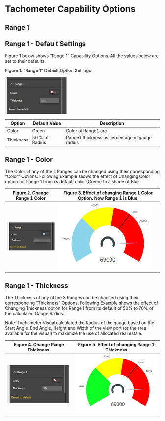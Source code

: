 ﻿
# Tachometer Capability Options

## Range 1

## Range 1 - Default Settings
Figure 1 below shows “Range 1” Capability Options. All the values below are set to their defaults. 

Figure 1. “Range 1” Default Option Settings 

<img src="images/Range1Defaults.png" alt="Drawing" width="200px">

|Option|Default Value|Description|
|---|---|---|
|Color|Green|Color of Range1 arc|
|Thickness|50 % of Radius|Range1 thickness as percentage of gauge radius|

## Range 1 - Color
The Color of any of the 3 Ranges can be changed using their corresponding “Color” Options.  Following Example shows the effect of Changing Color option for Range 1 from its default color (Green) to a shade of Blue.

| Figure 2. Change Range 1 Color | Figure 3. Effect of changing Range 1 Color Option. Now Range 1 is Blue. |
|---|---|
| <img src="images/Range1Color.png" alt="Drawing" width="200px">  | <img src="images/Range1ColorSample.png" alt="Drawing" width="300px"> |

## Range 1 -  Thickness
The Thickness of any of the 3 Ranges can be changed using their corresponding “Thickness” Options.  Following Example shows the effect of Changing Thickness option for Range 1 from its default of 50% to 70% of the calculated Gauge Radius. 

Note. Tachometer Visual calculated the Radius of the gauge based on the Start Angle, End Angle, Height and Width of the view port (or the area available for the visual) to maximize the use of allocated real estate.


| Figure 4. Change Range Thickness. | Figure 5. Effect of changing Range 1 Thickness |
|---|---|
| <img src="images/Range1Thickness.png" alt="Drawing" width="200px">  | <img src="images/Range1ThicknessSample.png" alt="Drawing" width="300px"> |

